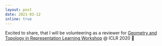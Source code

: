 ```yaml
---
layout: post
date: 2021-03-12
inline: true
---
```

Excited to share, that I will be volunteering as a reviewer for [Geometry and Topology in Representation Learning Workshop](https://iclr.cc/Conferences/2021/Schedule?showEvent=2137) @ ICLR 2020 🎉
